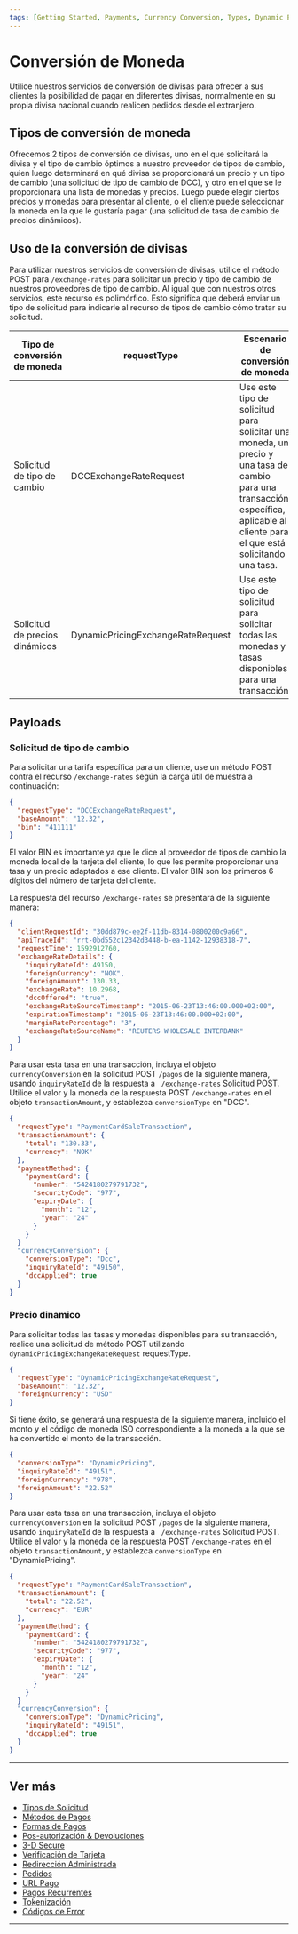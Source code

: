 ```yaml
---
tags: [Getting Started, Payments, Currency Conversion, Types, Dynamic Pricing]
---
```


# Conversión de Moneda

Utilice nuestros servicios de conversión de divisas para ofrecer a sus clientes la posibilidad de pagar en diferentes divisas, normalmente en su propia divisa nacional cuando realicen pedidos desde el extranjero.

## Tipos de conversión de moneda

Ofrecemos 2 tipos de conversión de divisas, uno en el que solicitará la divisa y el tipo de cambio óptimos a nuestro proveedor de tipos de cambio, quien luego determinará en qué divisa se proporcionará un precio y un tipo de cambio (una solicitud de tipo de cambio de DCC), y otro en el que se le proporcionará una lista de monedas y precios. Luego puede elegir ciertos precios y monedas para presentar al cliente, o el cliente puede seleccionar la moneda en la que le gustaría pagar (una solicitud de tasa de cambio de precios dinámicos).

## Uso de la conversión de divisas

Para utilizar nuestros servicios de conversión de divisas, utilice el método POST para ``/exchange-rates`` para solicitar un precio y tipo de cambio de nuestros proveedores de tipo de cambio. Al igual que con nuestros otros servicios, este recurso es polimórfico. Esto significa que deberá enviar un tipo de solicitud para indicarle al recurso de tipos de cambio cómo tratar su solicitud.

| **Tipo de conversión de moneda** |            **requestType**           |                                                                       **Escenario de conversión de moneda**                                                                       |
| -------------------------------- | -------------------------------------| --------------------------------------------------------------------------------------------------------------------------------------------------------------------------------- |
| Solicitud de tipo de cambio      | DCCExchangeRateRequest               | Use este tipo de solicitud para solicitar una moneda, un precio y una tasa de cambio para una transacción específica, aplicable al cliente para el que está solicitando una tasa. |
| Solicitud de precios dinámicos   | DynamicPricingExchangeRateRequest    | Use este tipo de solicitud para solicitar todas las monedas y tasas disponibles para una transacción.                                                                             |

## Payloads

### Solicitud de tipo de cambio

Para solicitar una tarifa específica para un cliente, use un método POST contra el recurso ```/exchange-rates``` según la carga útil de muestra a continuación:

```json
{
  "requestType": "DCCExchangeRateRequest",
  "baseAmount": "12.32",
  "bin": "411111"
}
```

El valor BIN es importante ya que le dice al proveedor de tipos de cambio la moneda local de la tarjeta del cliente, lo que les permite proporcionar una tasa y un precio adaptados a ese cliente. El valor BIN son los primeros 6 dígitos del número de tarjeta del cliente.

La respuesta del recurso ```/exchange-rates``` se presentará de la siguiente manera:

```json
{
  "clientRequestId": "30dd879c-ee2f-11db-8314-0800200c9a66",
  "apiTraceId": "rrt-0bd552c12342d3448-b-ea-1142-12938318-7",
  "requestTime": 1592912760,
  "exchangeRateDetails": {
    "inquiryRateId": 49150,
    "foreignCurrency": "NOK",
    "foreignAmount": 130.33,
    "exchangeRate": 10.2968,
    "dccOffered": "true",
    "exchangeRateSourceTimestamp": "2015-06-23T13:46:00.000+02:00",
    "expirationTimestamp": "2015-06-23T13:46:00.000+02:00",
    "marginRatePercentage": "3",
    "exchangeRateSourceName": "REUTERS WHOLESALE INTERBANK"
  }
}
```

Para usar esta tasa en una transacción, incluya el objeto ```currencyConversion``` en la solicitud POST ```/pagos``` de la siguiente manera, usando ```inquiryRateId``` de la respuesta a ``` /exchange-rates``` Solicitud POST. Utilice el valor y la moneda de la respuesta POST ```/exchange-rates``` en el objeto ```transactionAmount```, y establezca ```conversionType``` en "DCC".

```json
{
  "requestType": "PaymentCardSaleTransaction",
  "transactionAmount": {
    "total": "130.33",
    "currency": "NOK"
  },
  "paymentMethod": {
    "paymentCard": {
      "number": "5424180279791732",
      "securityCode": "977",
      "expiryDate": {
        "month": "12",
        "year": "24"
      }
    }
  }
  "currencyConversion": {
    "conversionType": "Dcc",
    "inquiryRateId": "49150",
    "dccApplied": true
  }
}
```

### Precio dinamico

Para solicitar todas las tasas y monedas disponibles para su transacción, realice una solicitud de método POST utilizando ```dynamicPricingExchangeRateRequest``` requestType.

```json
{
  "requestType": "DynamicPricingExchangeRateRequest",
  "baseAmount": "12.32",
  "foreignCurrency": "USD"
}
```

Si tiene éxito, se generará una respuesta de la siguiente manera, incluido el monto y el código de moneda ISO correspondiente a la moneda a la que se ha convertido el monto de la transacción.

```json
{
  "conversionType": "DynamicPricing",
  "inquiryRateId": "49151",
  "foreignCurrency": "978",
  "foreignAmount": "22.52"
}
```

Para usar esta tasa en una transacción, incluya el objeto ```currencyConversion``` en la solicitud POST ```/pagos``` de la siguiente manera, usando ```inquiryRateId``` de la respuesta a ``` /exchange-rates``` Solicitud POST. Utilice el valor y la moneda de la respuesta POST ```/exchange-rates``` en el objeto ```transactionAmount```, y establezca ```conversionType``` en "DynamicPricing".

```json
{
  "requestType": "PaymentCardSaleTransaction",
  "transactionAmount": {
    "total": "22.52",
    "currency": "EUR"
  },
  "paymentMethod": {
    "paymentCard": {
      "number": "5424180279791732",
      "securityCode": "977",
      "expiryDate": {
        "month": "12",
        "year": "24"
      }
    }
  }
  "currencyConversion": {
    "conversionType": "DynamicPricing",
    "inquiryRateId": "49151",
    "dccApplied": true
  }
}
```

---

## Ver más

- [Tipos de Solicitud](?path=docs/español/pagos/3-1-tipos-solicitudes.md)
- [Métodos de Pagos](?path=docs/español/pagos/3-2-metodos-pago.md)
- [Formas de Pagos](?path=docs/español/pagos/3-3-formas-pagos.md)
- [Pos-autorización & Devoluciones](?path=docs/español/pagos/3-4-post-aut.md)
- [3-D Secure](?path=docs/español/pagos/3-5-3d-secure.md)
- [Verificación de Tarjeta](?path=docs/español/pagos/3-6-verificacion-tarjeta.md)
- [Redirección Administrada](?path=docs/español/pagos/3-8-redireccion-administrada.md)
- [Pedidos](?path=docs/español/pagos/3-9-pedidos.md)
- [URL Pago](?path=docs/español/pagos/3-10-pago-url.md)
- [Pagos Recurrentes](?path=docs/español/pagos/3-11-pagos-recurrentes.md)
- [Tokenización](?path=docs/español/pagos/3-12-tokenizacion.md)
- [Códigos de Error](?path=docs/español/pagos/3-13-codigos-error.md)

---
